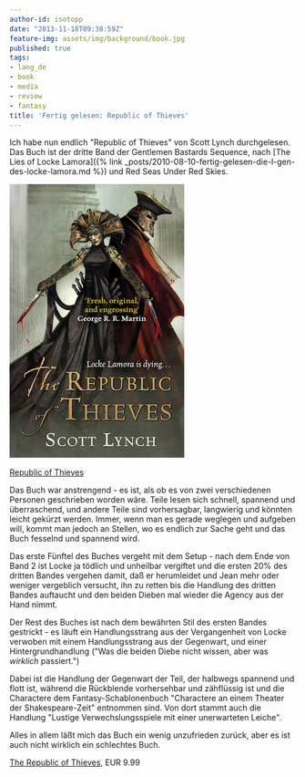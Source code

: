 ```yaml
---
author-id: isotopp
date: "2013-11-18T09:38:59Z"
feature-img: assets/img/background/book.jpg
published: true
tags:
- lang_de
- book
- media
- review
- fantasy
title: 'Fertig gelesen: Republic of Thieves'
---
```

Ich habe nun endlich "Republic of Thieves" von Scott Lynch durchgelesen. Das Buch ist der dritte Band der Gentlemen Bastards Sequence, nach [The Lies of Locke Lamora]({% link _posts/2010-08-10-fertig-gelesen-die-l-gen-des-locke-lamora.md %}) und Red Seas Under Red Skies.

[![](/uploads/2013/11/republic-of-thieves.png)](http://www.amazon.de/Republic-Thieves-Gentlemen-Bastard-Sequence-ebook/dp/B00BY7B70A)

[Republic of Thieves](http://www.amazon.de/Republic-Thieves-Gentlemen-Bastard-Sequence-ebook/dp/B00BY7B70A)

Das Buch war anstrengend - es ist, als ob es von zwei verschiedenen Personen geschrieben worden wäre. Teile lesen sich schnell, spannend und überraschend, und andere Teile sind vorhersagbar, langwierig und könnten leicht gekürzt werden. Immer, wenn man es gerade weglegen und aufgeben will, kommt man jedoch an Stellen, wo es endlich zur Sache geht und das Buch fesselnd und spannend wird.

Das erste Fünftel des Buches vergeht mit dem Setup - nach dem Ende von Band 2 ist Locke ja tödlich und unheilbar vergiftet und die ersten 20% des dritten Bandes vergehen damit, daß er herumleidet und Jean mehr oder weniger vergeblich versucht, ihn zu retten bis die Handlung des dritten Bandes auftaucht und den beiden Dieben mal wieder die Agency aus der Hand nimmt.

Der Rest des Buches ist nach dem bewährten Stil des ersten Bandes gestrickt - es läuft ein Handlungsstrang aus der Vergangenheit von Locke verwoben mit einem Handlungsstrang aus der Gegenwart, und einer Hintergrundhandlung ("Was die beiden Diebe nicht wissen, aber was _wirklich_ passiert.")

Dabei ist die Handlung der Gegenwart der Teil, der halbwegs spannend und flott ist, während die Rückblende vorhersehbar und zähflüssig ist und die Charactere dem Fantasy-Schablonenbuch "Charactere an einem Theater der Shakespeare-Zeit" entnommen sind. Von dort stammt auch die Handlung "Lustige Verwechslungsspiele mit einer unerwarteten Leiche".

Alles in allem läßt mich das Buch ein wenig unzufrieden zurück, aber es ist auch nicht wirklich ein schlechtes Buch.

[The Republic of Thieves](http://www.amazon.de/Republic-Thieves-Gentlemen-Bastard-Sequence-ebook/dp/B00BY7B70A), EUR 9.99
